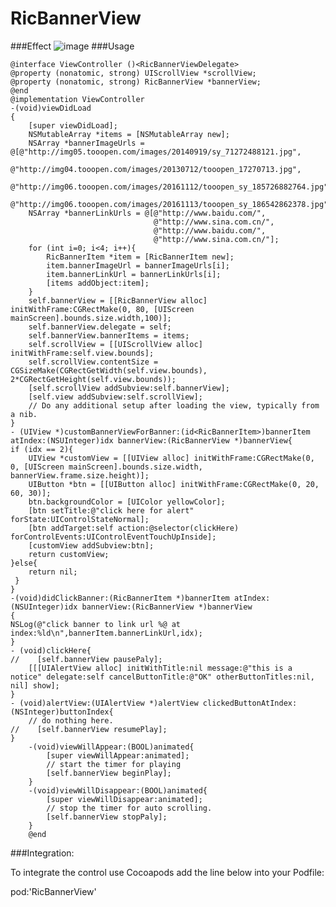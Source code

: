 # RicBannerView
###Effect
![image](https://github.com/zLihuan/RicBannerView/blob/master/demo.gif) 
###Usage
 
	@interface ViewController ()<RicBannerViewDelegate>
	@property (nonatomic, strong) UIScrollView *scrollView;
	@property (nonatomic, strong) RicBannerView *bannerView;
	@end
	@implementation ViewController
	-(void)viewDidLoad 
	{
	    [super viewDidLoad];
	    NSMutableArray *items = [NSMutableArray new];
	    NSArray *bannerImageUrls = @[@"http://img05.tooopen.com/images/20140919/sy_71272488121.jpg",
	                                 @"http://img04.tooopen.com/images/20130712/tooopen_17270713.jpg",
	                                 @"http://img06.tooopen.com/images/20161112/tooopen_sy_185726882764.jpg",
	                                 @"http://img06.tooopen.com/images/20161113/tooopen_sy_186542862378.jpg"];
	    NSArray *bannerLinkUrls = @[@"http://www.baidu.com/",
	                                @"http://www.sina.com.cn/",
	                                @"http://www.baidu.com/",
	                                @"http://www.sina.com.cn/"];
	    for (int i=0; i<4; i++){
	        RicBannerItem *item = [RicBannerItem new];
	        item.bannerImageUrl = bannerImageUrls[i];
	        item.bannerLinkUrl = bannerLinkUrls[i];
	        [items addObject:item];
	    }
	    self.bannerView = [[RicBannerView alloc] initWithFrame:CGRectMake(0, 80, [UIScreen mainScreen].bounds.size.width,100)];
	    self.bannerView.delegate = self;
	    self.bannerView.bannerItems = items;
	    self.scrollView = [[UIScrollView alloc] initWithFrame:self.view.bounds];
	    self.scrollView.contentSize = CGSizeMake(CGRectGetWidth(self.view.bounds), 2*CGRectGetHeight(self.view.bounds));
	    [self.scrollView addSubview:self.bannerView];
	    [self.view addSubview:self.scrollView];    
	    // Do any additional setup after loading the view, typically from a nib.
	}
	- (UIView *)customBannerViewForBanner:(id<RicBannerItem>)bannerItem atIndex:(NSUInteger)idx bannerView:(RicBannerView *)bannerView{
    if (idx == 2){
        UIView *customView = [[UIView alloc] initWithFrame:CGRectMake(0, 0, [UIScreen mainScreen].bounds.size.width, bannerView.frame.size.height)];
        UIButton *btn = [[UIButton alloc] initWithFrame:CGRectMake(0, 20, 60, 30)];
        btn.backgroundColor = [UIColor yellowColor];
        [btn setTitle:@"click here for alert" forState:UIControlStateNormal];
        [btn addTarget:self action:@selector(clickHere) forControlEvents:UIControlEventTouchUpInside];
        [customView addSubview:btn];
        return customView;
    }else{
        return nil;
     }
	}
	-(void)didClickBanner:(RicBannerItem *)bannerItem atIndex:(NSUInteger)idx bannerView:(RicBannerView *)bannerView
	{
	NSLog(@"click banner to link url %@ at index:%ld\n",bannerItem.bannerLinkUrl,idx);
	}
	- (void)clickHere{
	//    [self.bannerView pausePaly];
	    [[[UIAlertView alloc] initWithTitle:nil message:@"this is a notice" delegate:self cancelButtonTitle:@"OK" otherButtonTitles:nil, nil] show];
	}
	- (void)alertView:(UIAlertView *)alertView clickedButtonAtIndex:(NSInteger)buttonIndex{
	    // do nothing here.
	//    [self.bannerView resumePlay];
	}
		-(void)viewWillAppear:(BOOL)animated{
		    [super viewWillAppear:animated];
		    // start the timer for playing
		    [self.bannerView beginPlay];
		}
		-(void)viewWillDisappear:(BOOL)animated{
		    [super viewWillDisappear:animated];
		    // stop the timer for auto scrolling.
		    [self.bannerView stopPaly];
		}
		@end

###Integration:

To integrate the control use Cocoapods add the line below into your Podfile: 

pod:'RicBannerView'



